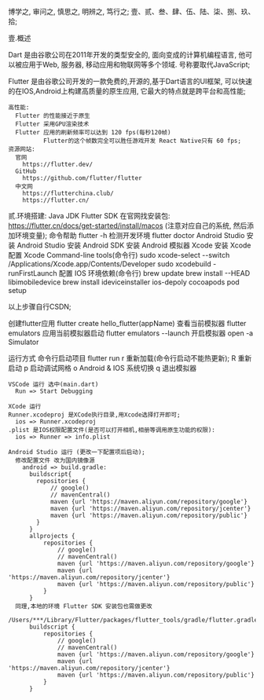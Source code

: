 博学之, 审问之, 慎思之, 明辨之, 笃行之;
壹、贰、叁、肆、伍、陆、柒、捌、玖、拾;


壹.概述

  Dart 是由谷歌公司在2011年开发的类型安全的, 面向变成的计算机编程语言, 他可以被应用于Web, 服务器, 移动应用和物联网等多个领域. 号称要取代JavaScript;

  Flutter 是由谷歌公司开发的一款免费的,开源的,基于Dart语言的UI框架, 可以快速的在IOS,Android上构建高质量的原生应用, 它最大的特点就是跨平台和高性能;

    高性能:
      Flutter 的性能接近于原生
      Flutter 采用GPU渲染技术
      Flutter 应用的刷新频率可以达到 120 fps(每秒120帧)
              Flutter的这个帧数完全可以胜任游戏开发 React Native只有 60 fps;
    资源网站:
      官网
        https://flutter.dev/
      GitHub
        https://github.com/flutter/flutter
      中文网
        https://flutterchina.club/
        https://flutter.cn/

    
贰.环境搭建:
  Java JDK
  Flutter SDK
    在官网找安装包: https://flutter.cn/docs/get-started/install/macos (注意对应自己的系统, 然后添加环境变量);
    命令帮助
      flutter -h
    检测开发环境
      flutter doctor
  Android Studio
    安装 Android Studio
    安装 Android SDK
    安装 Android 模拟器
  Xcode
    安装 Xcode
    配置 Xcode Command-line tools(命令行)
      sudo xcode-select --switch /Applications/Xcode.app/Contents/Developer
      sudo xcodebuild -runFirstLaunch
    配置 IOS 环境依赖(命令行)
      brew update
      brew install --HEAD libimobiledevice
      brew install ideviceinstaller ios-depoly cocoapods
      pod setup

  以上步骤自行CSDN;
  
  创建flutter应用
    flutter create hello_flutter(appName)
  查看当前模拟器
    flutter emulators
  应用当前模拟器启动
    flutter emulators --launch <emulator id>
  开启模拟器
    open -a Simulator

  运行方式
    命令行启动项目
      flutter run
        r                       重新加载(命令行启动不能热更新);
        R                       重新启动
        p                       启动调试网格
        o                       Android & IOS 系统切换
        q                       退出模拟器

    VSCode 运行 选中(main.dart)
      Run => Start Debugging

    XCode 运行
    Runner.xcodeproj 是XCode执行目录,用Xcode选择打开即可;
      ios => Runner.xcodeproj
    .plist 是IOS权限配置文件(是否可以打开相机,相册等调用原生功能的权限):
      ios => Runner => info.plist

    Android Studio 运行 (更改一下配置项后启动);
      修改配置文件 改为国内镜像源
        android => build.gradle:
          buildscript{
            repositories {
                // google()
                // mavenCentral()
                maven {url 'https://maven.aliyun.com/repository/google'}
                maven {url 'https://maven.aliyun.com/repository/jcenter'}
                maven {url 'https://maven.aliyun.com/repository/public'}
            }
          }
          allprojects {
              repositories {
                  // google()
                  // mavenCentral()
                  maven {url 'https://maven.aliyun.com/repository/google'}
                  maven {url 'https://maven.aliyun.com/repository/jcenter'}
                  maven {url 'https://maven.aliyun.com/repository/public'}
              }
          }
      同理,本地的环境 Flutter SDK 安装包也需做更改
        /Users/***/Library/Flutter/packages/flutter_tools/gradle/flutter.gradle
          buildscript {
              repositories {
                  // google()
                  // mavenCentral()
                  maven {url 'https://maven.aliyun.com/repository/google'}
                  maven {url 'https://maven.aliyun.com/repository/jcenter'}
                  maven {url 'https://maven.aliyun.com/repository/public'}
              }
          }
